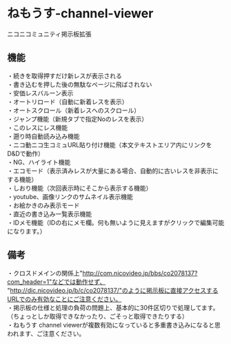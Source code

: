 # ねもうす-channel-viewer
ニコニコミュニティ掲示板拡張

## 機能  
・続きを取得押すだけ新レスが表示される  
・書き込むを押した後の無駄なページに飛ばされない  
・安価レスバルーン表示  
・オートリロード（自動に新着レスを表示）  
・オートスクロール（新着レスへのスクロール）  
・ジャンプ機能（新規タブで指定Noのレスを表示）  
・このレスにレス機能  
・遡り時自動読み込み機能  
・ニコ動ニコ生コミュURL貼り付け機能（本文テキストエリア内にリンクをD&Dで動作）  
・NG、ハイライト機能  
・エコモード（表示済みレスが大量にある場合、自動的に古いレスを非表示にする機能）  
・しおり機能（次回表示時にそこから表示する機能）  
・youtube、画像リンクのサムネイル表示機能  
・お絵かきのみ表示モード  
・直近の書き込み一覧表示機能  
・IDメモ機能（IDの右にメモ欄。何も無いように見えますがクリックで編集可能になります。）  

## 備考
・クロスドメインの関係上"http://com.nicovideo.jp/bbs/co2078137?com_header=1"などでは動作せず、  
"http://dic.nicovideo.jp/b/c/co2078137/"のように掲示板に直接アクセスするURLでのみ有効なことにご注意ください。  
・掲示板の仕様と処理の負荷の問題上、基本的に30件区切りで処理してます。  
（ちょっとしか取得できなかったり、ごそっと取得できたりする）  
・ねもうす channel viewerが複数有効になっていると多重書き込みになると思われます、ご注意ください。
